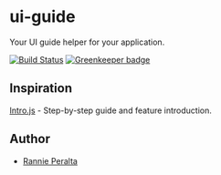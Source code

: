 # ui-guide

Your UI guide helper for your application.

[![Build Status](https://img.shields.io/endpoint.svg?url=https%3A%2F%2Factions-badge.atrox.dev%2Frannie-peralta%2Fui-guide%2Fbadge&style=flat)](https://actions-badge.atrox.dev/rannie-peralta/ui-guide/goto) [![Greenkeeper badge](https://badges.greenkeeper.io/rannie-peralta/ui-guide.svg)](https://greenkeeper.io/)

## Inspiration

[Intro.js](https://introjs.com/) - Step-by-step guide and feature introduction.

## Author

- [Rannie Peralta](https://twitter.com/rannie_peralta)
